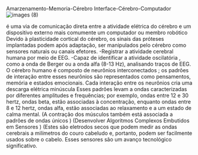 Amarzenamento-Memoria-Cérebro 
Interface-Cérebro-Computador
![images (8)](https://user-images.githubusercontent.com/62495617/181656097-f81c968b-d59a-491c-9509-3ec1e72dca0c.jpeg)

é uma via de comunicação direta entre a atividade elétrica do cérebro e um dispositivo externo
mais comumente um computador ou membro robótico
Devido à plasticidade cortical do cérebro, os sinais das próteses implantadas podem
após adaptação, ser manipulados pelo cérebro como sensores naturais ou canais efetores.
-Registrar a atividade cerebral humana por meio de EEG.
-Capaz de identificar a atividade oscilatória , como a onda de Berger ou a onda alfa (8-13 Hz), analisando traços de EEG.
O cérebro humano é composto de neurônios interconectados ; os padrões de interação entre esses neurônios são representados como pensamentos, memória e estados emocionais.
Cada interação entre os neurônios cria uma descarga elétrica minúscula 
Esses padrões levam a ondas caracterizadas por diferentes amplitudes e frequências; 
por exemplo, ondas entre 12 e 30 hertz, ondas beta, estão associadas à concentração, 
enquanto ondas entre 8 e 12 hertz, ondas alfa, estão associadas ao relaxamento e a um estado de calma mental. 
(A contração dos músculos também está associada a padrões de ondas únicos )
(Desenvolver Algoritmos Complexos Embutidos em Sensores )
(Estes são eletrodos secos que podem medir as ondas cerebrais a milímetros do couro cabeludo e, portanto, podem ser facilmente usados ​​sobre o cabelo.
Esses sensores são um avanço tecnológico significativo.
